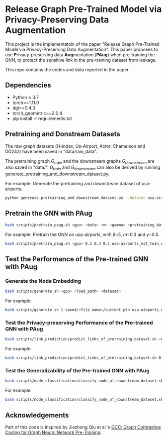 # Release Graph Pre-Trained Model via Privacy-Preserving Data Augmentation

This project is the implementatoin of the paper "Release Graph Pre-Trained Model via Privacy-Preserving Data Augmentation". This paper proposes to use **P**rivacy-preserving data **Aug**mentation (**PAug**) when pre-training the GNN, to protect the sensitive link in the pre-training dataset from leakage.

This repo contains the codes and data reported in the paper.

## Dependencies

- Python ≥ 3.7
- torch==1.11.0
- dgl==0.4.3
- torch_geometric==2.0.4
- pip install -r requirements.txt

## Pretraining and Donstream Datasets

The raw graph datasets (H-index, Us-Airport, Actor, Chameleon and DD242) have been saved in "data/raw_data".

The pretraining graph $G_{train}$ and the downstream graphs $G_{downstream}$ are also saved in "data/". $G_{train}$ and $G_{downstream}$ can also be derived by running generate_pretraining_and_downstream_dataset.py.

For example: Generate the pretraining and downstream dataset of usa-airports.

```bash
python generate_pretraining_and_downstream_dataset.py --dataset usa-airports
```

## Pretrain the GNN with PAug

```bash
bash scripts/pretrain_paug.sh <gpu> <beta> <m> <gamma> <pretraining_dataset> <pretraining_dataset> 
```

For example: Pretrain the GNN on usa-airports, with $\beta$=5, $m$=0.3 and $\gamma$=0.5.

```bash
bash scripts/pretrain_paug.sh <gpu> 0.1 0.3 0.5 usa-airports_mst_twin_domain1 usa-airports_mst_twin_domain1
```


## Test the Performance of the Pre-trained GNN with PAug

### Generate the Node Embedding

```bash
bash scripts/generate.sh <gpu> <load_path> <dataset>
```

For example:

```bash
bash scripts/generate.sh 1 saved/<file_name>/current.pth usa-airports_mst_twin_domain2
```

### Test the Privacy-preserving Performance of the Pre-trained GNN with PAug

```bash
bash scripts/link_prediction/predict_links_of_pretraining_dataset.sh <gpu> <load_path> <hidden_size> <dowstream_dataset> <pretraining_dataset>
```

For example:

```bash
bash scripts/link_prediction/predict_links_of_pretraining_dataset.sh 0 saved/<file_name> usa-airports_mst_twin_domain2 usa-airports_mst_twin_domain1
```

### Test the Generalizability of the Pre-trained GNN with PAug

```bash
bash scripts/node_classification/classify_node_of_downstream_dataset.sh <gpu> <load_path> <hidden_size> <downstream_dataset>
```

For example:

```bash
bash scripts/node_classification/classify_node_of_downstream_dataset.sh 1 saved/<file_name> 64 usa-airports_mst_twin_domain2
```

## Acknowledgements

Part of this code is inspired by Jiezhong Qiu et al.'s [GCC: Graph Contrastive Coding for Graph Neural Network Pre-Training](https://github.com/THUDM/GCC).
